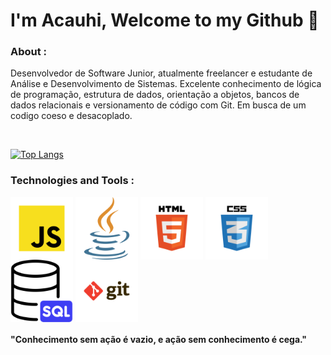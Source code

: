 # I'm Acauhi, Welcome to my Github 👋

### About :
<p>Desenvolvedor de Software Junior, atualmente freelancer e estudante de Análise e Desenvolvimento de Sistemas. Excelente conhecimento de lógica de programação, estrutura de dados, orientação a objetos, bancos de dados relacionais e versionamento de código com Git. Em busca de um codigo coeso e desacoplado.
</p>
<br>

[![Top Langs](https://github-readme-stats.vercel.app/api/top-langs/?username=Acauhi99&layout=compact&theme=dracula)](https://github.com/anuraghazra/github-readme-stats)

### Technologies and Tools :

<div style="display: inline_block">
    <img align="center" height="100" width="100" src="./imgs/javascript.svg">
    <img align="center" height="100" width="100" src="./imgs/java.png">
    <img align="center" height="100" width="100" src="./imgs/html.svg">
    <img align="center" height="100" width="100" src="./imgs/css.svg">
    <img align="center" height="100" width="100" src="./imgs/sql.png">
    <img align="center" height="100" width="100" src="./imgs/git.svg">
</div>

#### "Conhecimento sem ação é vazio, e ação sem conhecimento é cega."
